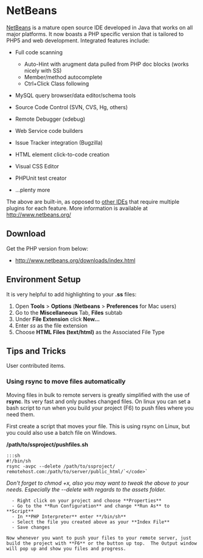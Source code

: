 # NetBeans

[NetBeans](ttp///www.netbeans.org/) is a mature open source IDE developed in Java that works on all major platforms.  It
now boasts a PHP specific version that is tailored to PHP5 and web development. Integrated features include:


*  Full code scanning
    * Auto-Hint with arugment data pulled from PHP doc blocks (works nicely with SS)
    * Member/method autocomplete
    * Ctrl+Click Class following

*  MySQL query browser/data editor/schema tools

*  Source Code Control (SVN, CVS, Hg, others)

*  Remote Debugger (xdebug)

*  Web Service code builders

*  Issue Tracker integration (Bugzilla)

*  HTML element click-to-code creation

*  Visual CSS Editor

*  PHPUnit test creator

*  ...plenty more

The above are built-in, as opposed to [other IDEs](tools/eclipse) that require multiple plugins for each feature.  More
information is available at http://www.netbeans.org/

## Download

Get the PHP version from below:

*  http://www.netbeans.org/downloads/index.html

## Environment Setup

It is very helpful to add highlighting to your **.ss** files:

 1.  Open **Tools** > **Options** (**Netbeans** > **Preferences** for Mac users)
 2.  Go to the **Miscellaneous** Tab, **Files** subtab
 3.  Under **File Extension** click **New...**
 4.  Enter *ss* as the file extension
 5.  Choose **HTML Files (text/html)** as the Associated File Type

## Tips and Tricks

User contributed items.

### Using rsync to move files automatically

Moving files in bulk to remote servers is greatly simplified with the use of **rsync**.  Its very fast and only pushes
changed files.  On linux you can set a bash script to run when you build your project (F6) to push files where you need
them.

First create a script that moves your file.  This is using rsync on Linux, but you could also use a batch file on
Windows.

**/path/to/ssproject/pushfiles.sh**

	:::sh
	#!/bin/sh
	rsync -avpc --delete /path/to/ssproject/ remotehost.com:/path/to/server/public_html/`</code>`
 *Don't forget to chmod +x, also you may want to tweak the above to your needs.  Especially the --delete with regards to
the assets folder.*
	
	  - Right click on your project and choose **Properties**
	  - Go to the **Run Configuration** and change **Run As** to **Script**
	  - In **PHP Interpreter** enter **/bin/sh**
	  - Select the file you created above as your **Index File**
	  - Save changes
	
	Now whenever you want to push your files to your remote server, just build the project with **F6** or the button up top.  The Output window will pop up and show you files and progress.
	
